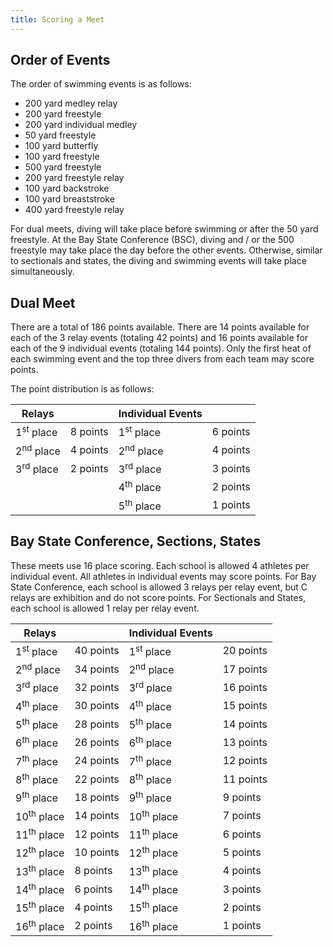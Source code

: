 ```yaml
---
title: Scoring a Meet
---
```


## Order of Events

The order of swimming events is as follows:

- 200 yard medley relay
- 200 yard freestyle
- 200 yard individual medley
- 50 yard freestyle
- 100 yard butterfly
- 100 yard freestyle
- 500 yard freestyle
- 200 yard freestyle relay
- 100 yard backstroke
- 100 yard breaststroke
- 400 yard freestyle relay

For dual meets, diving will take place before swimming or after the 50 yard freestyle.
At the Bay State Conference (BSC), diving and / or the 500 freestyle may take place the day before the other events.
Otherwise, similar to sectionals and states, the diving and swimming events will take place simultaneously.

## Dual Meet

There are a total of 186 points available.
There are 14 points available for each of the 3 relay events (totaling 42 points) and 16 points available for each of the 9 individual events (totaling 144 points).
Only the first heat of each swimming event and the top three divers from each team may score points.

The point distribution is as follows:

| Relays               |          | Individual Events    |          |
|----------------------|----------|----------------------|----------|
| 1<sup>st</sup> place | 8 points | 1<sup>st</sup> place | 6 points |
| 2<sup>nd</sup> place | 4 points | 2<sup>nd</sup> place | 4 points |
| 3<sup>rd</sup> place | 2 points | 3<sup>rd</sup> place | 3 points |
|                      |          | 4<sup>th</sup> place | 2 points |
|                      |          | 5<sup>th</sup> place | 1 points |

## Bay State Conference, Sections, States

These meets use 16 place scoring.
Each school is allowed 4 athletes per individual event.
All athletes in individual events may score points.
For Bay State Conference, each school is allowed 3 relays per relay event, but C relays are exhibition and do not score points.
For Sectionals and States, each school is allowed 1 relay per relay event.

| Relays                |           | Individual Events     |           |
|-----------------------|-----------|-----------------------|-----------|
| 1<sup>st</sup> place  | 40 points | 1<sup>st</sup> place  | 20 points |
| 2<sup>nd</sup> place  | 34 points | 2<sup>nd</sup> place  | 17 points |
| 3<sup>rd</sup> place  | 32 points | 3<sup>rd</sup> place  | 16 points |
| 4<sup>th</sup> place  | 30 points | 4<sup>th</sup> place  | 15 points |
| 5<sup>th</sup> place  | 28 points | 5<sup>th</sup> place  | 14 points |
| 6<sup>th</sup> place  | 26 points | 6<sup>th</sup> place  | 13 points |
| 7<sup>th</sup> place  | 24 points | 7<sup>th</sup> place  | 12 points |
| 8<sup>th</sup> place  | 22 points | 8<sup>th</sup> place  | 11 points |
| 9<sup>th</sup> place  | 18 points | 9<sup>th</sup> place  | 9 points  |
| 10<sup>th</sup> place | 14 points | 10<sup>th</sup> place | 7 points  |
| 11<sup>th</sup> place | 12 points | 11<sup>th</sup> place | 6 points  |
| 12<sup>th</sup> place | 10 points | 12<sup>th</sup> place | 5 points  |
| 13<sup>th</sup> place | 8 points  | 13<sup>th</sup> place | 4 points  |
| 14<sup>th</sup> place | 6 points  | 14<sup>th</sup> place | 3 points  |
| 15<sup>th</sup> place | 4 points  | 15<sup>th</sup> place | 2 points  |
| 16<sup>th</sup> place | 2 points  | 16<sup>th</sup> place | 1 points  |
